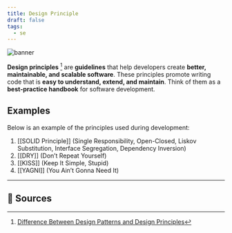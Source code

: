 ```yaml
---
title: Design Principle
draft: false
tags:
  - se
---
```


![banner](https://images.unsplash.com/photo-1533928298208-27ff66555d8d?w=500&auto=format&fit=crop&q=60&ixlib=rb-4.0.3&ixid=M3wxMjA3fDB8MHxzZWFyY2h8OHx8YmFsYW5jZSUyMHNjYWxlfGVufDB8fDB8fHww)

**Design principles** [^1] are **guidelines** that help developers create **better, maintainable, and scalable software**. These principles promote writing code that is **easy to understand, extend, and maintain**. Think of them as a **best-practice handbook** for software development.

## Examples

Below is an example of the principles used during development:

1. [[SOLID Principle]] (Single Responsibility, Open-Closed, Liskov Substitution, Interface Segregation, Dependency Inversion)
2. [[DRY]] (Don’t Repeat Yourself)
3. [[KISS]] (Keep It Simple, Stupid)
4. [[YAGNI]] (You Ain’t Gonna Need It)

---

## 🔗 Sources

[^1]: [Difference Between Design Patterns and Design Principles](https://www.codepattern.net/Blog/post/difference-between-design-patterns-and-design-principles)